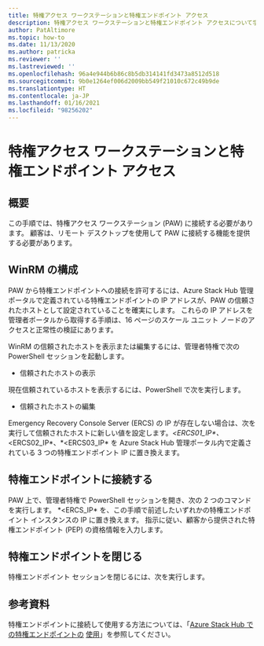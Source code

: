 ```yaml
---
title: 特権アクセス ワークステーションと特権エンドポイント アクセス
description: 特権アクセス ワークステーションと特権エンドポイント アクセスについて学習します
author: PatAltimore
ms.topic: how-to
ms.date: 11/13/2020
ms.author: patricka
ms.reviewer: ''
ms.lastreviewed: ''
ms.openlocfilehash: 96a4e944b6b86c8b5db314141fd3473a8512d518
ms.sourcegitcommit: 9b0e1264ef006d2009bb549f21010c672c49b9de
ms.translationtype: HT
ms.contentlocale: ja-JP
ms.lasthandoff: 01/16/2021
ms.locfileid: "98256202"
---
```

# <a name="privileged-access-workstation-and-privileged-endpoint-access"></a>特権アクセス ワークステーションと特権エンドポイント アクセス

## <a name="overview"></a>概要

この手順では、特権アクセス ワークステーション (PAW) に接続する必要があります。 顧客は、リモート デスクトップを使用して PAW に接続する機能を提供する必要があります。

## <a name="configuring-the-winrm"></a>WinRM の構成

PAW から特権エンドポイントへの接続を許可するには、Azure Stack Hub 管理ポータルで定義されている特権エンドポイントの IP アドレスが、PAW の信頼されたホストとして設定されていることを確実にします。 これらの IP アドレスを管理者ポータルから取得する手順は、16 ページのスケール ユニット ノードのアクセスと正常性の検証にあります。

WinRM の信頼されたホストを表示または編集するには、管理者特権で次の PowerShell セッションを起動します。

-   信頼されたホストの表示

現在信頼されているホストを表示するには、PowerShell で次を実行します。

-   信頼されたホストの編集

Emergency Recovery Console Server (ERCS) の IP が存在しない場合は、次を実行して信頼されたホストに新しい値を設定します。*\<ERCS01_IP\*、*\<ERCS02_IP\*、*\<ERCS03_IP\* を Azure Stack Hub 管理ポータル内で定義されている 3 つの特権エンドポイント IP に置き換えます。

## <a name="connect-to-the-privileged-endpoint"></a>特権エンドポイントに接続する

PAW 上で、管理者特権で PowerShell セッションを開き、次の 2 つのコマンドを実行します。 *\<ERCS_IP\* を、この手順で前述したいずれかの特権エンドポイント インスタンスの IP に置き換えます。 指示に従い、顧客から提供された特権エンドポイント (PEP) の資格情報を入力します。

## <a name="close-the-privileged-endpoint"></a>特権エンドポイントを閉じる

特権エンドポイント セッションを閉じるには、次を実行します。

## <a name="further-reading"></a>参考資料

特権エンドポイントに接続して使用する方法については、「[Azure Stack Hub での特権エンドポイントの](../../operator/azure-stack-privileged-endpoint.md)
[使用](../../operator/azure-stack-privileged-endpoint.md)」を参照してください。